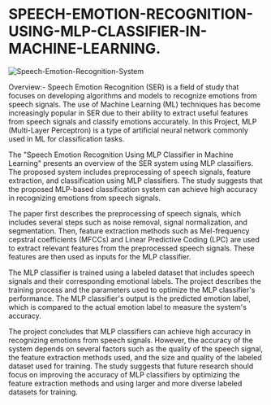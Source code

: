 # SPEECH-EMOTION-RECOGNITION-USING-MLP-CLASSIFIER-IN-MACHINE-LEARNING.


![Speech-Emotion-Recognition-System](https://user-images.githubusercontent.com/84222697/221345257-de8e65d0-e9bb-46d0-b962-daa7d947a631.png)

Overview:-
         Speech Emotion Recognition (SER) is a field of study that focuses on developing algorithms and models to recognize emotions from speech signals. The use of Machine Learning (ML) techniques has become increasingly popular in SER due to their ability to extract useful features from speech signals and classify emotions accurately. In this Project, MLP (Multi-Layer Perceptron) is a type of artificial neural network commonly used in ML for classification tasks.

The "Speech Emotion Recognition Using MLP Classifier in Machine Learning" presents an overview of the SER system using MLP classifiers. The proposed system includes preprocessing of speech signals, feature extraction, and classification using MLP classifiers. The study suggests that the proposed MLP-based classification system can achieve high accuracy in recognizing emotions from speech signals.

The paper first describes the preprocessing of speech signals, which includes several steps such as noise removal, signal normalization, and segmentation. Then, feature extraction methods such as Mel-frequency cepstral coefficients (MFCCs) and Linear Predictive Coding (LPC) are used to extract relevant features from the preprocessed speech signals. These features are then used as inputs for the MLP classifier.

The MLP classifier is trained using a labeled dataset that includes speech signals and their corresponding emotional labels. The project describes the training process and the parameters used to optimize the MLP classifier's performance. The MLP classifier's output is the predicted emotion label, which is compared to the actual emotion label to measure the system's accuracy.

The project concludes that MLP classifiers can achieve high accuracy in recognizing emotions from speech signals. However, the accuracy of the system depends on several factors such as the quality of the speech signal, the feature extraction methods used, and the size and quality of the labeled dataset used for training. The study suggests that future research should focus on improving the accuracy of MLP classifiers by optimizing the feature extraction methods and using larger and more diverse labeled datasets for training.

